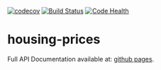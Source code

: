 [![codecov](https://codecov.io/gh/Tahlor/housing-prices/branch/master/graph/badge.svg)](https://codecov.io/gh/Tahlor/housing-prices)
[![Build Status](https://travis-ci.org/Tahlor/housing-prices.svg?branch=master)](https://travis-ci.org/Tahlor/housing-prices)
[![Code Health](https://landscape.io/github/Tahlor/housing-prices/master/landscape.svg?style=flat)](https://landscape.io/github/Tahlor/housing-prices/master)


# housing-prices
Full API Documentation available at: [github pages](https://tahlor.github.io/housing-prices/html).  


